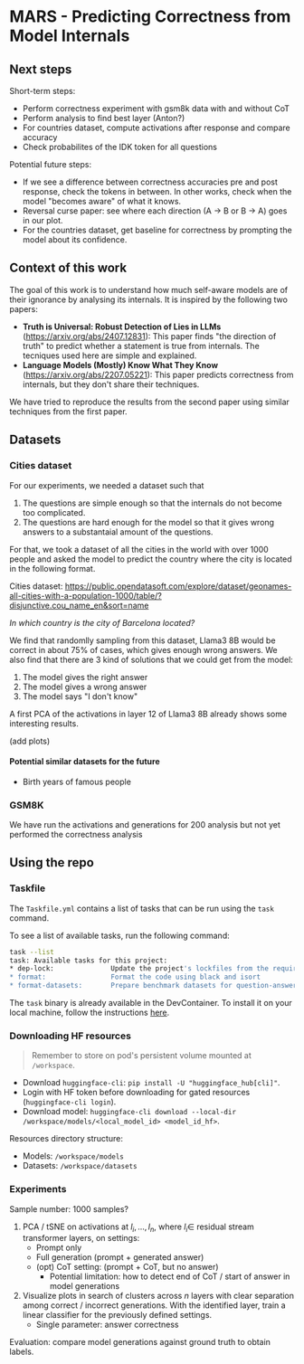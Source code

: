 # MARS - Predicting Correctness from Model Internals

## Next steps

Short-term steps:

- Perform correctness experiment with gsm8k data with and without CoT
- Perform analysis to find best layer (Anton?)
- For countries dataset, compute activations after response and compare accuracy
- Check probabilites of the IDK token for all questions

Potential future steps:
- If we see a difference between correctness accuracies pre and post response, check the tokens in between. In other works, check when the model "becomes aware" of what it knows. 
- Reversal curse paper: see where each direction (A -> B or B -> A) goes in our plot.
- For the countries dataset, get baseline for correctness by prompting the model about its confidence. 

## Context of this work

The goal of this work is to understand how much self-aware models are of their ignorance by analysing its internals. It is inspired by the following two papers: 

- **Truth is Universal: Robust Detection of Lies in LLMs** (https://arxiv.org/abs/2407.12831): This paper finds "the direction of truth" to predict whether a statement is true from internals. The tecniques used here are simple and explained.
- **Language Models (Mostly) Know What They Know** (https://arxiv.org/abs/2207.05221): This paper predicts correctness from internals, but they don't share their techniques. 

We have tried to reproduce the results from the second paper using similar techniques from the first paper. 

## Datasets

### Cities dataset

For our experiments, we needed a dataset such that

1) The questions are simple enough so that the internals do not become too complicated.
2) The questions are hard enough for the model so that it gives wrong answers to a substantaial amount of the questions.

For that, we took a dataset of all the cities in the world with over 1000 people and asked the model to predict the country where the city is located in the following format.

Cities dataset: https://public.opendatasoft.com/explore/dataset/geonames-all-cities-with-a-population-1000/table/?disjunctive.cou_name_en&sort=name

*In which country is the city of Barcelona located?*

We find that randomlly sampling from this dataset, Llama3 8B would be correct in about 75% of cases, which gives enough wrong answers. We also find that there are 3 kind of solutions that we could get from the model:

1) The model gives the right answer
2) The model gives a wrong answer
3) The model says "I don't know"

A first PCA of the activations in layer 12 of Llama3 8B already shows some interesting results. 

(add plots)

#### Potential similar datasets for the future

- Birth years of famous people

### GSM8K

We have run the activations and generations for 200 analysis but not yet performed the correctness analysis

## Using the repo

### Taskfile

The `Taskfile.yml` contains a list of tasks that can be run using the `task` command.

To see a list of available tasks, run the following command:

```bash
task --list
task: Available tasks for this project:
* dep-lock:              Update the project's lockfiles from the requirements-<env>.in files
* format:                Format the code using black and isort
* format-datasets:       Prepare benchmark datasets for question-answering
```

The `task` binary is already available in the DevContainer. To install it on your local machine, follow the instructions [here](https://taskfile.dev/installation).

### Downloading HF resources

> Remember to store on pod's persistent volume mounted at `/workspace`.

- Download `huggingface-cli`: `pip install -U "huggingface_hub[cli]"`.
- Login with HF token before downloading for gated resources (`huggingface-cli login`).
- Download model: `huggingface-cli download --local-dir /workspace/models/<local_model_id> <model_id_hf>`.

Resources directory structure:

- Models: `/workspace/models`
- Datasets: `/workspace/datasets`

### Experiments

Sample number: 1000 samples?

1. PCA / tSNE on activations at ${l_i, ..., l_n}$, where $l_i \in$ residual stream transformer layers, on settings:
    - Prompt only
    - Full generation (prompt + generated answer)
    - (opt) CoT setting: (prompt + CoT, but no answer)
        - Potential limitation: how to detect end of CoT / start of answer in model generations
2. Visualize plots in search of clusters across $n$ layers with clear separation among correct / incorrect generations. With the identified layer, train a linear classifier for the previously defined settings.
    - Single parameter: answer correctness

Evaluation: compare model generations against ground truth to obtain labels. 


